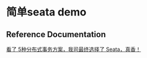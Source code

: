 # 简单seata demo

## Reference Documentation

[看了 5种分布式事务方案，我司最终选择了 Seata，真香！](https://zhuanlan.zhihu.com/p/315164700)